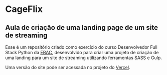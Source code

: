 # CageFlix

## Aula de criação de uma landing page de um site de streaming

Esse é um repositório criado como exercício do curso Desenvolvedor Full Stack Python da [EBAC](https://ebaconline.com.br/new/full-stack-python), desenvolvido para criar uma projeto de criação de uma landing para um site de streaming utilizando ferramentas SASS e Gulp.

Uma versão do site pode ser acessada no projeto do [Vercel](https://cageflix.vercel.app/).
